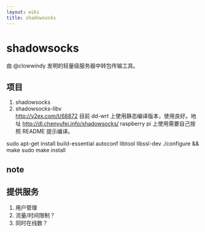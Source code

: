 ```yaml
---
layout: wiki
title: shadowsocks
---
```


# shadowsocks
由 @clowwindy 发明的轻量级服务器中转包传输工具。

## 项目
1. shadowsocks 
2. shadowsocks-libv  
   http://v2ex.com/t/68872
   目前 dd-wrt 上使用静态编译版本，使用良好。地址 http://dl.chenyufei.info/shadowsocks/
   raspberry pi 上使用需要自己按照 README 提示编译。

sudo apt-get install build-essential autoconf libtool libssl-dev
./configure && make
sudo make install



## note

## 提供服务
1. 用户管理
2. 流量/时间限制？
3. 同时在线数？
